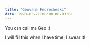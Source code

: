 ```yaml
---
title: "Geovane Fedrecheski"
date: 1993-03-21T00:00:00-03:00
---
```


You can call me Geo :)

I will fill this when I have time, I swear it!
